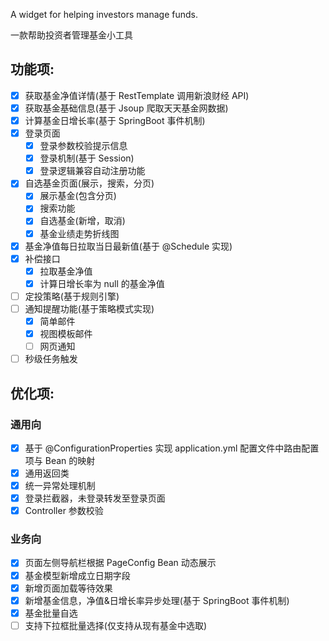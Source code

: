 A widget for helping investors manage funds.

一款帮助投资者管理基金小工具

## 功能项:
- [x] 获取基金净值详情(基于 RestTemplate 调用新浪财经 API)
- [x] 获取基金基础信息(基于 Jsoup 爬取天天基金网数据)
- [x] 计算基金日增长率(基于 SpringBoot 事件机制)
- [x] 登录页面
    - [x] 登录参数校验提示信息
    - [x] 登录机制(基于 Session)
    - [x] 登录逻辑兼容自动注册功能
- [x] 自选基金页面(展示，搜索，分页)
    - [x] 展示基金(包含分页)
    - [x] 搜索功能
    - [x] 自选基金(新增，取消)
    - [x] 基金业绩走势折线图
- [x] 基金净值每日拉取当日最新值(基于 @Schedule 实现)
- [x] 补偿接口
    - [x] 拉取基金净值
    - [x] 计算日增长率为 null 的基金净值
- [ ] 定投策略(基于规则引擎)
- [ ] 通知提醒功能(基于策略模式实现)
    - [x] 简单邮件
    - [x] 视图模板邮件
    - [ ] 网页通知
- [ ] 秒级任务触发

## 优化项:
### 通用向
- [x] 基于 @ConfigurationProperties 实现 application.yml 配置文件中路由配置项与 Bean 的映射
- [x] 通用返回类
- [x] 统一异常处理机制
- [x] 登录拦截器，未登录转发至登录页面
- [x] Controller 参数校验

### 业务向
- [x] 页面左侧导航栏根据 PageConfig Bean 动态展示
- [x] 基金模型新增成立日期字段
- [x] 新增页面加载等待效果
- [x] 新增基金信息，净值&日增长率异步处理(基于 SpringBoot 事件机制)
- [x] 基金批量自选
- [ ] 支持下拉框批量选择(仅支持从现有基金中选取)